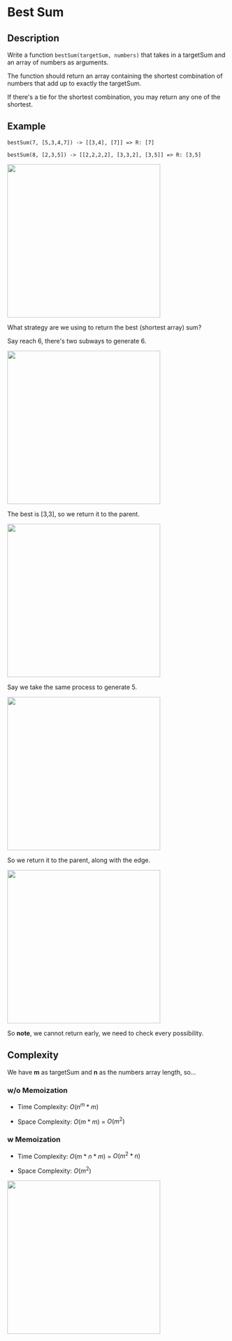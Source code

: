 # Best Sum

<h2>Description</h2>

Write a function ```bestSum(targetSum, numbers)``` that takes in a targetSum and an array of numbers as arguments.

The function should return an array containing the shortest combination of numbers that add up to exactly the targetSum.

If there's a tie for the shortest combination, you may return any one of the shortest.

<h2>Example</h2>

```bestSum(7, [5,3,4,7]) -> [[3,4], [7]] => R: [7]```

```bestSum(8, [2,3,5]) -> [[2,2,2,2], [3,3,2], [3,5]] => R: [3,5]```

<img width=350px src="ex0.png">

What strategy are we using to return the best (shortest array) sum?

Say reach 6, there's two subways to generate 6.

<img width=350px src="ex1.png">

The best is [3,3], so we return it to the parent.

<img width=350px src="ex2.png">

Say we take the same process to generate 5.

<img width=350px src="ex3.png">

So we return it to the parent, along with the edge.

<img width=350px src="ex4.png">

So **note**, we cannot return early, we need to check every possibility. 

<h2>Complexity</h2>

We have **m** as targetSum and **n** as the numbers array length, so...

<h3>w/o Memoization</h3>

- Time Complexity: $O(n^m * m)$

- Space Complexity: $O(m * m)$ = $O(m^2)$

<h3>w Memoization</h3>

- Time Complexity: $O(m * n * m)$ $=$ $O(m^2 * n)$

- Space Complexity: $O(m^2)$

<img width=350px src="ex5.png">